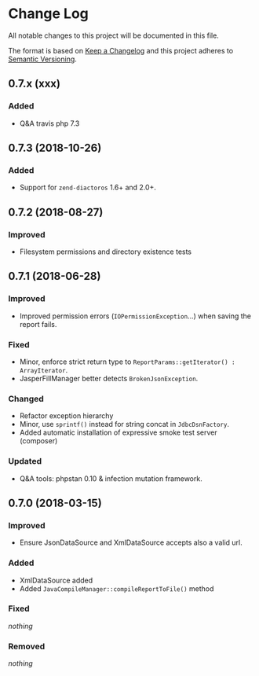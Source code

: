 # Change Log

All notable changes to this project will be documented in this file.

The format is based on [Keep a Changelog](http://keepachangelog.com/) 
and this project adheres to [Semantic Versioning](http://semver.org/).

## 0.7.x (xxx)

### Added

- Q&A travis php 7.3

## 0.7.3 (2018-10-26)

### Added

- Support for `zend-diactoros` 1.6+ and 2.0+.

## 0.7.2 (2018-08-27)

### Improved 

- Filesystem permissions and directory existence tests

## 0.7.1 (2018-06-28)

### Improved

- Improved permission errors (`IOPermissionException`...) when saving the report fails.

### Fixed

- Minor, enforce strict return type to `ReportParams::getIterator() : ArrayIterator`.
- JasperFillManager better detects `BrokenJsonException`. 

### Changed

- Refactor exception hierarchy
- Minor, use `sprintf()` instead for string concat in `JdbcDsnFactory`.
- Added automatic installation of expressive smoke test server (composer)

### Updated

- Q&A tools: phpstan 0.10 & infection mutation framework.

## 0.7.0 (2018-03-15)

### Improved

- Ensure JsonDataSource and XmlDataSource accepts also a valid url. 

### Added

- XmlDataSource added
- Added `JavaCompileManager::compileReportToFile()` method

### Fixed

*nothing*
 
### Removed

*nothing*
